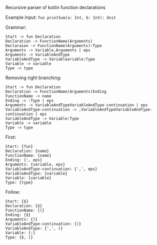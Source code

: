 Recursive parser of kotlin function declarations

Example input: `fun printSum(a: Int, b: Int): Unit`

Grammar:
```
Start -> fun Declaration
Declaration -> FunctionName(Arguments)
Declaraion -> FunctionName(Arguments):Type
Arguments -> Variable,Arguments | eps
Arguments -> VariableAndType
VariableAndType -> Variableariable:Type
Variable -> variable
Type -> type
```

Removing right branching:

```
Start -> fun Declaration
Declaration -> FunctionName(Arguments)Ending
FunctionName -> name
Ending -> :Type | eps
Arguments -> VariableAndTypeVariableAndType-continuation | eps
VariableAndType-continuation -> ,VariableAndTypeVariableAndType-continuation | eps
VariableAndType -> Variable:Type
Variable -> variable
Type -> type
```

First:
```
Start: {fun}
Declaration: {name}
FunctionName: {name}
Ending: {:, eps}
Arguments: {variable, eps}
VariableAndType-continuation: {',', eps}
VariableAndType: {variable}
Variable: {variable}
Type: {type}
```

Follow:
```
Start: {$}
Declaration: {$}
FunctionName: {(}
Ending: {$}
Arguments: {)}
VariableAndType-continuation: {)}
VariableAndType: {',', )}
Variable: {:}
Type: {$, )}
```